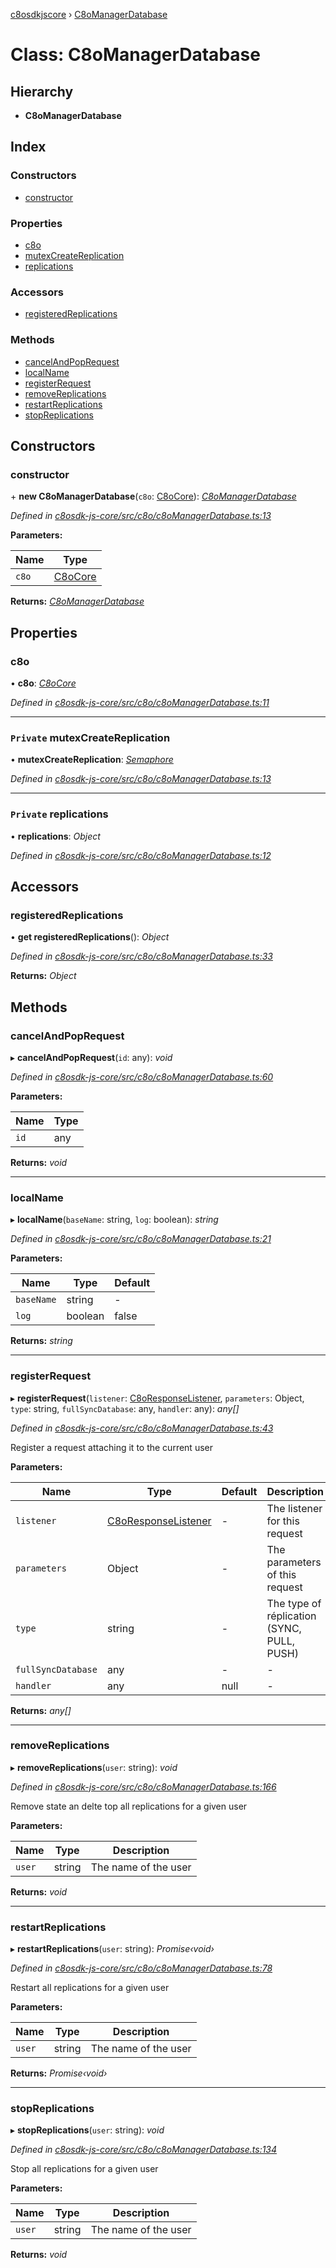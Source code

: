 [c8osdkjscore](../README.md) › [C8oManagerDatabase](c8omanagerdatabase.md)

# Class: C8oManagerDatabase

## Hierarchy

* **C8oManagerDatabase**

## Index

### Constructors

* [constructor](c8omanagerdatabase.md#constructor)

### Properties

* [c8o](c8omanagerdatabase.md#c8o)
* [mutexCreateReplication](c8omanagerdatabase.md#private-mutexcreatereplication)
* [replications](c8omanagerdatabase.md#private-replications)

### Accessors

* [registeredReplications](c8omanagerdatabase.md#registeredreplications)

### Methods

* [cancelAndPopRequest](c8omanagerdatabase.md#cancelandpoprequest)
* [localName](c8omanagerdatabase.md#localname)
* [registerRequest](c8omanagerdatabase.md#registerrequest)
* [removeReplications](c8omanagerdatabase.md#removereplications)
* [restartReplications](c8omanagerdatabase.md#restartreplications)
* [stopReplications](c8omanagerdatabase.md#stopreplications)

## Constructors

###  constructor

\+ **new C8oManagerDatabase**(`c8o`: [C8oCore](c8ocore.md)): *[C8oManagerDatabase](c8omanagerdatabase.md)*

*Defined in [c8osdk-js-core/src/c8o/c8oManagerDatabase.ts:13](https://github.com/convertigo/c8osdk-angular/blob/5eefa5e/src/c8o/c8oManagerDatabase.ts#L13)*

**Parameters:**

Name | Type |
------ | ------ |
`c8o` | [C8oCore](c8ocore.md) |

**Returns:** *[C8oManagerDatabase](c8omanagerdatabase.md)*

## Properties

###  c8o

• **c8o**: *[C8oCore](c8ocore.md)*

*Defined in [c8osdk-js-core/src/c8o/c8oManagerDatabase.ts:11](https://github.com/convertigo/c8osdk-angular/blob/5eefa5e/src/c8o/c8oManagerDatabase.ts#L11)*

___

### `Private` mutexCreateReplication

• **mutexCreateReplication**: *[Semaphore](semaphore.md)*

*Defined in [c8osdk-js-core/src/c8o/c8oManagerDatabase.ts:13](https://github.com/convertigo/c8osdk-angular/blob/5eefa5e/src/c8o/c8oManagerDatabase.ts#L13)*

___

### `Private` replications

• **replications**: *Object*

*Defined in [c8osdk-js-core/src/c8o/c8oManagerDatabase.ts:12](https://github.com/convertigo/c8osdk-angular/blob/5eefa5e/src/c8o/c8oManagerDatabase.ts#L12)*

## Accessors

###  registeredReplications

• **get registeredReplications**(): *Object*

*Defined in [c8osdk-js-core/src/c8o/c8oManagerDatabase.ts:33](https://github.com/convertigo/c8osdk-angular/blob/5eefa5e/src/c8o/c8oManagerDatabase.ts#L33)*

**Returns:** *Object*

## Methods

###  cancelAndPopRequest

▸ **cancelAndPopRequest**(`id`: any): *void*

*Defined in [c8osdk-js-core/src/c8o/c8oManagerDatabase.ts:60](https://github.com/convertigo/c8osdk-angular/blob/5eefa5e/src/c8o/c8oManagerDatabase.ts#L60)*

**Parameters:**

Name | Type |
------ | ------ |
`id` | any |

**Returns:** *void*

___

###  localName

▸ **localName**(`baseName`: string, `log`: boolean): *string*

*Defined in [c8osdk-js-core/src/c8o/c8oManagerDatabase.ts:21](https://github.com/convertigo/c8osdk-angular/blob/5eefa5e/src/c8o/c8oManagerDatabase.ts#L21)*

**Parameters:**

Name | Type | Default |
------ | ------ | ------ |
`baseName` | string | - |
`log` | boolean | false |

**Returns:** *string*

___

###  registerRequest

▸ **registerRequest**(`listener`: [C8oResponseListener](../interfaces/c8oresponselistener.md), `parameters`: Object, `type`: string, `fullSyncDatabase`: any, `handler`: any): *any[]*

*Defined in [c8osdk-js-core/src/c8o/c8oManagerDatabase.ts:43](https://github.com/convertigo/c8osdk-angular/blob/5eefa5e/src/c8o/c8oManagerDatabase.ts#L43)*

Register a request attaching it to the current user

**Parameters:**

Name | Type | Default | Description |
------ | ------ | ------ | ------ |
`listener` | [C8oResponseListener](../interfaces/c8oresponselistener.md) | - | The listener for this request |
`parameters` | Object | - | The parameters of this request |
`type` | string | - | The type of réplication (SYNC, PULL, PUSH)  |
`fullSyncDatabase` | any | - | - |
`handler` | any |  null | - |

**Returns:** *any[]*

___

###  removeReplications

▸ **removeReplications**(`user`: string): *void*

*Defined in [c8osdk-js-core/src/c8o/c8oManagerDatabase.ts:166](https://github.com/convertigo/c8osdk-angular/blob/5eefa5e/src/c8o/c8oManagerDatabase.ts#L166)*

Remove state an delte top all replications for a given user

**Parameters:**

Name | Type | Description |
------ | ------ | ------ |
`user` | string | The name of the user  |

**Returns:** *void*

___

###  restartReplications

▸ **restartReplications**(`user`: string): *Promise‹void›*

*Defined in [c8osdk-js-core/src/c8o/c8oManagerDatabase.ts:78](https://github.com/convertigo/c8osdk-angular/blob/5eefa5e/src/c8o/c8oManagerDatabase.ts#L78)*

Restart all replications for a given user

**Parameters:**

Name | Type | Description |
------ | ------ | ------ |
`user` | string | The name of the user  |

**Returns:** *Promise‹void›*

___

###  stopReplications

▸ **stopReplications**(`user`: string): *void*

*Defined in [c8osdk-js-core/src/c8o/c8oManagerDatabase.ts:134](https://github.com/convertigo/c8osdk-angular/blob/5eefa5e/src/c8o/c8oManagerDatabase.ts#L134)*

Stop all replications for a given user

**Parameters:**

Name | Type | Description |
------ | ------ | ------ |
`user` | string | The name of the user  |

**Returns:** *void*
